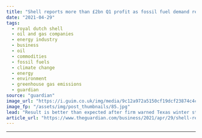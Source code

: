 ```yaml
---
title: "Shell reports more than £2bn Q1 profit as fossil fuel demand returns"
date: "2021-04-29"
tags: 
  - royal dutch shell
  - oil and gas companies
  - energy industry
  - business
  - oil
  - commodities
  - fossil fuels
  - climate change
  - energy
  - environment
  - greenhouse gas emissions
  - guardian
source: "guardian"
image_url: "https://i.guim.co.uk/img/media/9c12a972a5150cf19dcf23874c4c41b3850fd1b9/288_0_4215_2529/master/4215.jpg?width=460&quality=85&auto=format&fit=max&s=5d4cf38a3f4aaea1d427eef3afc92def"
image_fp: "/assets/img/post_thumbnails/85.jpg"
lead: "Result is better than expected after firm warned Texas winter storm this year would take heavy tollRoyal Dutch Shell has reported a better than expected profit of $3.2bn (£2.3bn) for the first quarter of this year, eight times more than the final qua..."
article_url: "https://www.theguardian.com/business/2021/apr/29/shell-reports-q1-profit-as-fossil-fuel-demand-returns"
---
```


---

